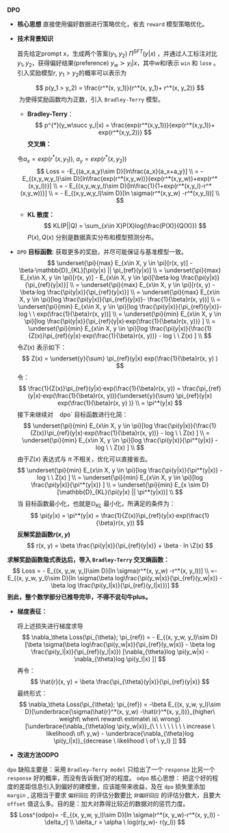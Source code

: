 **DPO**

* **核心思想**
    直接使用偏好数据进行策略优化，省去 `reward` 模型策略优化。

* **技术背景知识**

  首先给定prompt x，生成两个答案$(y_1, y_2)~\Pi^{SFT}(y|x)$ ，并通过人工标注对比$y_1, y_2$，获得偏好结果(preference) $y_w\succ y_l|x$，其中$w$和$l$表示 `win` 和 `lose` 。引入奖励模型$r$, $y_1 > y_2$的概率可以表示为

  $$
    p(y_1 > y_2) = \frac{r^*(x, y_1)}{r^*(x, y_1)+ r^*(x, y_2)}
  $$
  ​	 为使得奖励函数均为正数，引入 `Bradley-Terry` 模型。
  
  +  **Bradley-Terry**：
    $$
    p^{*}(y_w\succ y_l|x) = \frac{exp(r^*(x,y_1))}{exp(r^*(x,y_1))+ exp(r^*(x,y_2))}
    $$
    **交叉熵：**
  
    令$a_x = exp(r^*(x,y_1))$,   $a_y = exp(r^*(x,y_2))$
    $$
    Loss = -E_{(a_x,a_y)\sim D}[ln\frac{a_x}{a_x+a_y}] \\
    = - E_{(x,y_w,y_l)\sim D}[ln\frac{exp(r^*(x,y_w))}{exp(r^*(x,y_w))+exp(r^*(x,y_l))}] \\
    = - E_{(x,y_w,y_l)\sim D}[ln\frac{1}{1+exp(r^*(x,y_l)-r^*(x,y_w))}]  \\
    = - E_{(x,y_w,y_l)\sim D}[ln \sigma(r^*(x,y_w) -r^*(x,y_l))] \\
    $$
  
  + **KL 散度：**
    $$
    KL(P||Q) = \sum_{x\in X}P(X)log(\frac{P(X)}{Q(X)})
    $$
    $P(x),Q(x)$  分别是数据真实分布和模型预测分布。
  
*  `DPO`  **目标函数**: 获取更多的奖励，并尽可能保证与基准模型一致。
  $$
  \underset{\pi}{max} E_{x\in X, y \in \pi}[r(x, y)] - \beta·\mathbb{D}_{KL}[\pi(y|x) || \pi_{ref}(y|x)] \\
  = \underset{\pi}{max} E_{x\in X, y \in \pi}[r(x, y)] - E_{x\in X, y \in \pi}[\beta·log \frac{\pi(y|x)}{\pi_{ref}(y|x)}]  \\
  = \underset{\pi}{max} E_{x\in X, y \in \pi}[r(x, y) - \beta·log \frac{\pi(y|x)}{\pi_{ref}(y|x)}] \\
  =  \underset{\pi}{max} E_{x\in X, y \in \pi}[log \frac{\pi(y|x)}{\pi_{ref}(y|x)}- \frac{1}{\beta}r(x, y))] \\
  =  \underset{\pi}{min} E_{x\in X, y \in \pi}[log \frac{\pi(y|x)}{\pi_{ref}(y|x)}- log \ \ exp(\frac{1}{\beta}r(x, y))] \\
  =  \underset{\pi}{min} E_{x\in X, y \in \pi}[log \frac{\pi(y|x)}{\pi_{ref}(y|x)·exp(\frac{1}{\beta}r(x, y))} ] \\
  =  \underset{\pi}{min} E_{x\in X, y \in \pi}[log \frac{\pi(y|x)}{\frac{1}{Z(x)}\pi_{ref}(y|x)·exp(\frac{1}{\beta}r(x, y))} - log \ \ Z(x) ] \\
  $$
  令$Z(x)$ 表示如下：
  $$
  Z(x) = \underset{y}{\sum} \pi_{ref}(y|x) exp(\frac{1}{\beta}r(x, y) )
  $$
  令：
  $$
  \frac{1}{Z(x)}\pi_{ref}(y|x)·exp(\frac{1}{\beta}r(x, y)) = \frac{\pi_{ref}(y|x)·exp(\frac{1}{\beta}r(x, y))}{\underset{y}{\sum} \pi_{ref}(y|x) exp(\frac{1}{\beta}r(x, y) )} \\
   = \pi^*(y|x)
  $$
  接下来继续对 ` ` dpo` 目标函数进行化简：
  $$
  \underset{\pi}{min} E_{x\in X, y \in \pi}[log \frac{\pi(y|x)}{\frac{1}{Z(x)}\pi_{ref}(y|x)·exp(\frac{1}{\beta}r(x, y))} - log \ \ Z(x) ] \\
  =  \underset{\pi}{min} E_{x\in X, y \in \pi}[log \frac{\pi(y|x)}{\pi^*(y|x)} - log \ \ Z(x) ] \\
  $$
  由于$Z(x)$ 表达式与 $\pi$  不相关，优化可以直接省去。
  $$
  \underset{\pi}{min} E_{x\in X, y \in \pi}[log \frac{\pi(y|x)}{\pi^*(y|x)} - log \ \ Z(x) ] \\
  = \underset{\pi}{min} E_{x\in X, y \in \pi}[log \frac{\pi(y|x)}{\pi^*(y|x)} ] \\
  = \underset{\pi}{min} E_{x \sim D}[\mathbb{D}_{KL}(\pi(y|x) || \pi^*(y|x))] \\
  $$
  当 目标函数最小化，也就是$\mathbb{D}_{KL}$ 最小化，所满足的条件为：
  $$
  \pi(y|x) = \pi^*(y|x) = \frac{1}{Z(x)}\pi_{ref}(y|x)·exp(\frac{1}{\beta}r(x, y))
  $$
  **反解奖励函数$r(x, y)$**
  $$
  r(x, y) = \beta \frac{\pi(y|x)}{\pi_{ref}(y|x)} + \beta · ln \Z(x)
  $$
  
  
  **求解奖励函数隐式表达后，带入 `Bradley-Terry` 交叉熵函数：**
  $$
  Loss = - E_{(x, y_w, y_l)\sim D}[ln \sigma(r^*(x, y_w) -r^*(x, y_l))] \\
  =- E_{(x, y_w, y_l)\sim D}[ln \sigma(\beta log\frac{\pi(y_w|x)}{\pi_{ref}(y_w|x)} - \beta log \frac{\pi(y_l|x)}{\pi_{ref}(y_l|x)})]
  $$
  **到此，整个数学部分已推导完毕，不得不说句牛plus。**
  
* **梯度表征：**

  将上述损失进行梯度求导
  $$
  \nabla_\theta Loss(\pi_{\theta}; \pi_{ref}) = - E_{(x, y_w, y_l)\sim D}[\beta  \sigma(\beta log\frac{\pi(y_w|x)}{\pi_{ref}(y_w|x)} - \beta log \frac{\pi(y_l|x)}{\pi_{ref}(y_l|x)}) [\nabla_{\theta}log \pi(y_w|x) - \nabla_{\theta}log \pi(y_l|x) ]]
  $$
  再令：
  $$
  \hat{r}(x, y) = \beta \frac{\pi_{\theta}(y|x)}{\pi_{ref}(y|x)} 
  $$
  最终形式：
  $$
  \nabla_\theta Loss(\pi_{\theta}; \pi_{ref}) = -\beta E_{(x, y_w, y_l)\sim D}[\underbrace{\sigma(\hat{r}^*(x, y_w) -\hat{r}^*(x, y_l))}_{higher\ weight\ when\ reward\ estimate\ is\ wrong} [\underbrace{\nabla_{\theta}log \pi(y_w|x)}_{\ \ \  \ \ \ \ \  \ increase \  likelihood\ of\ y_w} - \underbrace{\nabla_{\theta}log \pi(y_l|x)}_{decrease \ likelihood \ of \ y_l} ]]
  $$
  
* **改进方法ODPO**

`dpo` 缺陷主要是：采用 `Bradley–Terry model` 只给出了一个 `response` 比另一个 `response` 好的概率，而没有告诉我们好的程度。
`odpo` 核心思想： 把这个好的程度的差距信息引入到偏好的建模里，应该能带来收益，及在 `dpo` 损失里添加 `margin` , 这相当于要求 `偏好回应` 的评估分数要比 `非偏好回应` 的评估分数大，且要大 `offset` 值这么多。目的是：加大对靠得比较近的数据对的惩罚力度。
$$
Loss^{odpo}= -E_{(x, y_w, y_l)\sim D}[ln \sigma(r^*(x, y_w)-r^*(x, y_l)) - \delta_r] \\
\delta_r = \alpha \ log(r(y_w)- r(y_l))
$$
